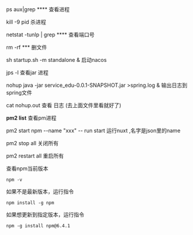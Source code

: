



ps aux|grep **** 查看进程

kill -9 pid 杀进程

netstat -tunlp | grep **** 查看端口号

rm -rf  *** 删文件



sh startup.sh -m standalone &  启动nacos





jps -l 查看jar 进程

nohup java -jar service_edu-0.0.1-SNAPSHOT.jar >spring.log & 输出日志到spring文件

cat nohup.out 查看 日志 (去上面文件里看就好了)



**pm2 list** 查看pm进程

pm2 start npm --name "xxx" -- run start 运行nuxt ,名字是json里的name

pm2 stop all 关闭所有

pm2 restart all 重启所有



查看npm当前版本

```
npm -v

```

如果不是最新版本，运行指令

```
npm install -g npm

```

如果想更新到指定版本，运行指令

```
npm -g install npm@6.4.1
```



